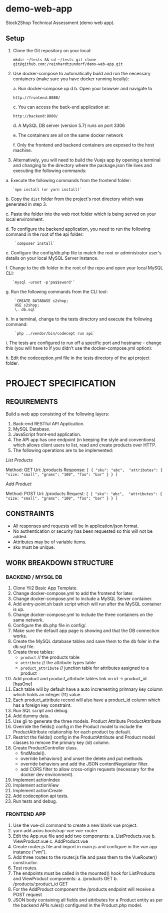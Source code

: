 # demo-web-app

Stock2Shop Technical Assessment (demo web app).


## Setup

1. Clone the Git repository on your local:

    `mkdir ~/tests && cd ~/tests
    git clone git@github.com:/reinhardtzundorf/demo-web-app.git`
    

2. Use docker-compose to automatically build and run the necessary containers (make sure you have docker running locally): 
   
   a. Run docker-compose up d
   b. Open your browser and navigate to 
   
      `http://frontend:8080/`
      
   c. You can access the back-end application at:
      
     `http://backend:8080/`
      
   d. A MySQL DB server (version 5.7) runs on port 3306 
  
   e. The containers are all on the same docker network
   
   f. Only the frontend and backend containers are exposed to the host machine.
   

3. Alternatively, you will need to build the Vuejs app by opening a terminal and changing to the directory where the package.json file lives and executing the following commands:       
    
  a. Execute the following commands from the frontend folder:
      
       `npm install (or yarn install)`
  
  b. Copy the `dist` folder from the project's root directory which was generated in step 3. 

  c. Paste the folder into the web root folder which is being served on your local environment. 

  d. To configure the backend application, you need to run the following command in the root of the api folder:

        `composer install`
    
  e. Configure the config/db.php file to match the root or administrator user's details on your local MySQL Server instance.
  
  f. Change to the db folder in the root of the repo and open your local MySQL CLI:
  
       `mysql -uroot -p'pa$$sword'`
        
  g. Run the following commands from the CLI tool:
      
        `CREATE DATABASE s2shop;
        USE s2shop;
        \. db.sql` 

  h. In a terminal, change to the tests directory and execute the following command:

        `php ../vendor/bin/codecept run api`
    
  i. The tests are configured to run off a specific port and hostname - change this (you will have to if you didn't use the docker-compose.yml option):
  
  h. Edit the codeception.yml file in the tests directory of the api project folder. 
   


# PROJECT SPECIFICATION

## REQUIREMENTS

Build a web app consisting of the following layers:

1. Back-end RESTful API Application.
2. MySQL Database.
3. JavaScript front-end application.
4. The API app has one endpoint (in keeping the style and conventions) which allows client users to list, read and create products over HTTP. 
5. The following operations are to be implemented:

_List Products_

Method: GET
Uri: /products
Response: 
`
   [
       {
          "sku": "abc", 
          "attributes": {
            "size: "small",
            "grams": "100",
            "foo": "bar"
          }
       }
   ]
  `
  
_Add Product_

Method: POST
Uri: /products
Request: 
`
   [
       {
          "sku": "abc", 
          "attributes": {
            "size: "small",
            "grams": "100",
            "foo": "bar"
          }
       }
   ]
  ` 

## CONSTRAINTS

- All responses and requests will be in application/json format.
- No authentication or security has been requested so this will not be added.
- Attributes may be of variable items.
- sku must be unique.

## WORK BREAKDOWN STRUCTURE

### BACKEND / MYSQL DB

1.  Clone Yii2 Basic App Template.
2.  Change docker-compose.yml to add the frontend for later.
3.  Change docker-compose.yml to include a MySQL Server container.
4.  Add entry-point.sh bash script which will run after the MySQL container is up. 
5.  Change docker-compose.yml to include the three containers on the same network. 
6.  Configure the db.php file in config/.
7.  Make sure the default app page is showing and that the DB connection works. 
8.  Create the MySQL database tables and save them to the db foler in the db.sql file. 
9.  Create three tables:
    - `product`                 // the products table 
    - `attribute`               // the attribute types table
    - `product_attribute`       // junction table for attributes assigned to a product
10. Add product and product_attribute tables link on id -> product_id. [hasOne]
11. Each table will by default have a auto incrementing primnary key column which holds an integer (11) value.
12. Each product_attribute record will also have a product_id column which has a foreign key constraint. 
13. Run SQL script and debug.
14. Add dummy data. 
15. Use gii to generate the three models.
      Product
      Attribute
      ProductAttribute
16. Override the fields() config in the Product model to include the ProductAttribute relationship for each product by default.
17. Restrict the fields() config in the ProductAttribute and Product model classes to remove the primary key (id) column. 
18. Create ProductController class.
    - findModel().
    - override behaviors() and unset the delete and put methods.
    - override behaviors and add the JSON contentNegotiator filter. 
    - add CORS filter to allow cross-origin requests (necessary for the docker dev environment).
20. Implement actionIndex
21. Implement actionView
22. Implement actionCreate
23. Add codeception api tests.
24. Run tests and debug.

### FRONTEND APP

1.  Use the vue-cli command to create a new blank vue project.
2.  yarn add axios bootstrap-vue vue-router 
3.  Edit the App.vue file and add two components:
      a. ListProducts.vue
      b. ViewProduct.vue
      c. AddProduct.vue
4.  Create router.js file and import in main.js and configure in the vue app instance ("vm").
5.  Add three routes to the router.js file and pass them to the VueRouter() constructor. 
6.  Test routes.
7.  The endpoints must be called in the mounted() hook for ListProducts and ViewProduct components:
      a. /products GET
      b. /products/:product_id GET
8.  For the AddProduct component the /products endpoint will receive a POST request 
9.  JSON body containing all fields and attributes for a Product entity as per the backend APIs rules() configured in the Product.php model.
